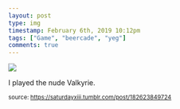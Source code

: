 ```yaml
---
layout: post
type: img
timestamp: February 6th, 2019 10:12pm
tags: ["Game", "beercade", "yeg"]
comments: true
---
```

<img src="https://saturdayxiii.github.io/media/182623849724.jpg"/>

I played the nude Valkyrie.
 
  
<small>source: https://saturdayxiii.tumblr.com/post/182623849724</small>